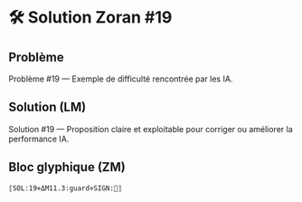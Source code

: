 # 🛠️ Solution Zoran #19

## Problème
Problème #19 — Exemple de difficulté rencontrée par les IA.

## Solution (LM)
Solution #19 — Proposition claire et exploitable pour corriger ou améliorer la performance IA.

## Bloc glyphique (ZM)
```
⟦SOL:19⋄ΔM11.3:guard⋄SIGN:🦋⟧
```
